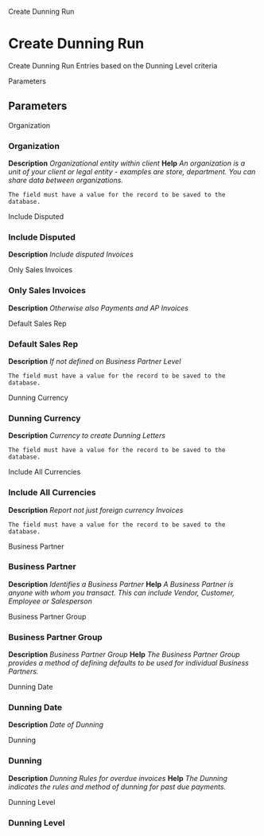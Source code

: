 
Create Dunning Run
# Create Dunning Run


Create Dunning Run Entries based on the Dunning Level criteria

Parameters
## Parameters


Organization
### Organization

**Description**
 *Organizational entity within client*
**Help**
 *An organization is a unit of your client or legal entity - examples are store, department. You can share data between organizations.*

```
The field must have a value for the record to be saved to the database.
```
Include Disputed
### Include Disputed

**Description**
 *Include disputed Invoices*

Only Sales Invoices
### Only Sales Invoices

**Description**
 *Otherwise also Payments and AP Invoices*

Default Sales Rep
### Default Sales Rep

**Description**
 *If not defined on Business Partner Level*

```
The field must have a value for the record to be saved to the database.
```
Dunning Currency
### Dunning Currency

**Description**
 *Currency to create Dunning Letters*

```
The field must have a value for the record to be saved to the database.
```
Include All Currencies
### Include All Currencies

**Description**
 *Report not just foreign currency Invoices*

```
The field must have a value for the record to be saved to the database.
```
Business Partner
### Business Partner

**Description**
 *Identifies a Business Partner*
**Help**
 *A Business Partner is anyone with whom you transact.  This can include Vendor, Customer, Employee or Salesperson*

Business Partner Group
### Business Partner Group

**Description**
 *Business Partner Group*
**Help**
 *The Business Partner Group provides a method of defining defaults to be used for individual Business Partners.*

Dunning Date
### Dunning Date

**Description**
 *Date of Dunning*

Dunning
### Dunning

**Description**
 *Dunning Rules for overdue invoices*
**Help**
 *The Dunning indicates the rules and method of dunning for past due payments.*

Dunning Level
### Dunning Level

